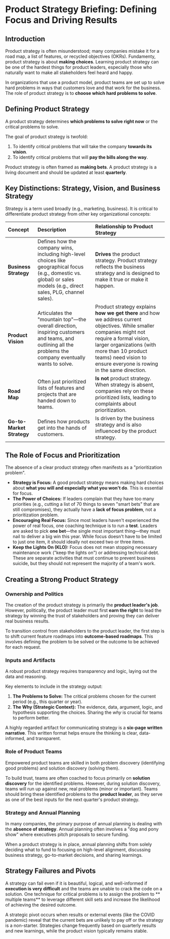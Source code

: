 # Product Strategy Briefing: Defining Focus and Driving Results

## Introduction

Product strategy is often misunderstood; many companies mistake it for a road map, a list of features, or recycled objectives (OKRs). Fundamenty, product strategy is about **making choices**. Learning product strategy can be one of the hardest things for product leaders, especially those who naturally want to make all stakeholders feel heard and happy.

In organizations that use a product model, product teams are set up to solve hard problems in ways that customers love and that work for the business. The role of product strategy is to **choose which hard problems to solve**.

## Defining Product Strategy

A product strategy determines **which problems to solve right now** or the critical problems to solve.

The goal of product strategy is twofold:

1.  To identify critical problems that will take the company **towards its vision**.
2.  To identify critical problems that will **pay the bills along the way**.

Product strategy is often framed as **making bets**. A product strategy is a living document and should be updated at least **quarterly**.

## Key Distinctions: Strategy, Vision, and Business Strategy

Strategy is a term used broadly (e.g., marketing, business). It is critical to differentiate product strategy from other key organizational concepts:

| Concept | Description | Relationship to Product Strategy |
| :--- | :--- | :--- |
| **Business Strategy** | Defines how the company wins, including high-level choices like geographical focus (e.g., domestic vs. global) or sales models (e.g., direct sales, PLG, channel sales). | **Drives** the product strategy. Product strategy reflects the business strategy and is designed to make it true or make it happen. |
| **Product Vision** | Articulates the "mountain top"—the overall direction, inspiring customers and teams, and outlining all the problems the company eventually wants to solve. | Product strategy explains **how we get there** and how we address current objectives. While smaller companies might not require a formal vision, larger organizations (with more than 10 product teams) need vision to ensure everyone is rowing in the same direction. |
| **Road Map** | Often just prioritized lists of features and projects that are handed down to teams. | **Is not** product strategy. When strategy is absent, companies rely on these prioritized lists, leading to complaints about prioritization. |
| **Go-to-Market Strategy** | Defines how products get into the hands of customers. | Is driven by the business strategy and is also influenced by the product strategy. |

## The Role of Focus and Prioritization

The absence of a clear product strategy often manifests as a "prioritization problem".

*   **Strategy is Focus:** A good product strategy means making hard choices about **what you will and especially what you won't do**. This is essential for focus.
*   **The Power of Choices:** If leaders complain that they have too many priorities (e.g., cutting a list of 70 things to seven "smart bets" that are still compromises), they actually have a **lack of focus problem**, not a prioritization problem.
*   **Encouraging Real Focus:** Since most leaders haven't experienced the power of real focus, one coaching technique is to run a **test**. Leaders are asked to pick **one bet**—the single most important thing—they must nail to deliver a big win this year. While focus doesn't have to be limited to just one item, it should ideally not exceed two or three items.
*   **Keep the Lights On (KLO):** Focus does not mean stopping necessary maintenance work ("keep the lights on") or addressing technical debt. These are separate activities that must continue to prevent business suicide, but they should not represent the majority of a team's work.

## Creating a Strong Product Strategy

### Ownership and Politics

The creation of the product strategy is primarily the **product leader's job**. However, politically, the product leader must first **earn the right** to lead the strategy by winning the trust of stakeholders and proving they can deliver real business results.

To transition control from stakeholders to the product leader, the first step is to shift current feature roadmaps into **outcome-based roadmaps**. This involves defining the problem to be solved or the outcome to be achieved for each request.

### Inputs and Artifacts

A robust product strategy requires transparency and logic, laying out the data and reasoning.

Key elements to include in the strategy output:

1.  **The Problems to Solve:** The critical problems chosen for the current period (e.g., this quarter or year).
2.  **The Why (Strategic Context):** The evidence, data, argument, logic, and hypothesis supporting the choices. Sharing the *why* is crucial for teams to perform better.

A highly regarded artifact for communicating strategy is a **six-page written narrative**. This written format helps ensure the thinking is clear, data-informed, and transparent.

### Role of Product Teams

Empowered product teams are skilled in both problem discovery (identifying good problems) and solution discovery (solving them).

To build trust, teams are often coached to focus primarily on **solution discovery** for the identified problems. However, during solution discovery, teams will run up against new, real problems (minor or important). Teams should bring these identified problems to the **product leader**, as they serve as one of the best inputs for the next quarter's product strategy.

### Strategy and Annual Planning

In many companies, the primary purpose of annual planning is dealing with the **absence of strategy**. Annual planning often involves a "dog and pony show" where executives pitch proposals to secure funding.

When a product strategy is in place, annual planning shifts from solely deciding what to fund to focusing on high-level alignment, discussing business strategy, go-to-market decisions, and sharing learnings.

## Strategy Failures and Pivots

A strategy can fail even if it is beautiful, logical, and well-informed if **execution is very difficult** and the teams are unable to crack the code on a solution. One technique for critical problems is to assign the problem to ** multiple teams** to leverage different skill sets and increase the likelihood of achieving the desired outcome.

A strategic pivot occurs when results or external events (like the COVID pandemic) reveal that the current bets are unlikely to pay off or the strategy is a non-starter. Strategies change frequently based on quarterly results and new learnings, while the product vision typically remains stable.
